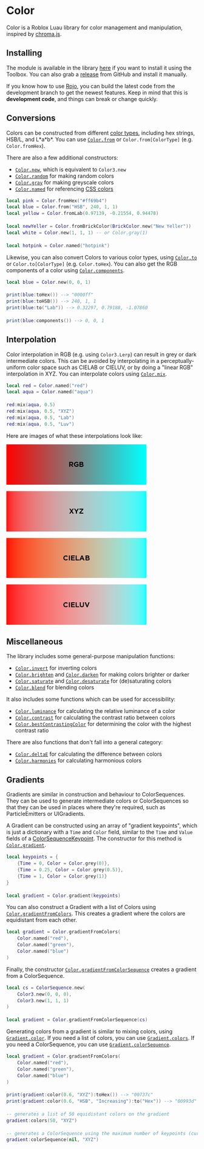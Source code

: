# Color

Color is a Roblox Luau library for color management and manipulation, inspired by [chroma.js](https://vis4.net/chromajs/).

## Installing

The module is available in the library [here](https://roblox.com/library/7933448750) if you want to install it using the Toolbox. You can also grab a [release](https://github.com/Blupo/Color/releases) from GitHub and install it manually.

If you know how to use [Rojo](https://rojo.space), you can build the latest code from the development branch to get the newest features. Keep in mind that this is **development code**, and things can break or change quickly.

## Conversions

Colors can be constructed from different [color types](api/color/#color-types), including hex strings, HSB/L, and L\*a\*b\*. You can use [`Color.from`](api/color/#colorfrom) or `Color.from[ColorType]` (e.g. `Color.fromHex`).

There are also a few additional constructors:

- [`Color.new`](api/color/#colornew), which is equivalent to `Color3.new`
- [`Color.random`](api/color/#colorrandom) for making random colors
- [`Color.gray`](api/color/#colorgray) for making greyscale colors
- [`Color.named`](api/color/#colornamed) for referencing [CSS colors](https://www.w3.org/TR/2021/REC-css-color-3-20210805/#svg-color)

```lua
local pink = Color.fromHex("#ff69b4")
local blue = Color.from("HSB", 240, 1, 1)
local yellow = Color.fromLab(0.97139, -0.21554, 0.94478)

local newYeller = Color.fromBrickColor(BrickColor.new("New Yeller"))
local white = Color.new(1, 1, 1) -- or Color.gray(1)

local hotpink = Color.named("hotpink")
```

Likewise, you can also convert Colors to various color types, using [`Color.to`](api/color/#colorto) or `Color.to[ColorType]` (e.g. `Color.toHex`). You can also get the RGB components of a color using [`Color.components`](api/color/#colorcomponents).

```lua
local blue = Color.new(0, 0, 1)

print(blue:toHex()) --> "0000ff"
print(blue:toHSB()) --> 240, 1, 1
print(blue:to("Lab")) --> 0.32297, 0.79188, -1.07860

print(blue:components()) --> 0, 0, 1
```

## Interpolation

Color interpolation in RGB (e.g. using `Color3.Lerp`) can result in grey or dark intermediate colors. This can be avoided by interpolating in a perceptually-uniform color space such as CIELAB or CIELUV, or by doing a "linear RGB" interpolation in XYZ. You can interpolate colors using [`Color.mix`](api/color/#colormix).

```lua
local red = Color.named("red")
local aqua = Color.named("aqua")

red:mix(aqua, 0.5)
red:mix(aqua, 0.5, "XYZ")
red:mix(aqua, 0.5, "Lab")
red:mix(aqua, 0.5, "Luv")
```

Here are images of what these interpolations look like:

![RGB interpolaiton of red and aqua](images/rgb-interpolation.png)

![XYZ interpolaiton of red and aqua](images/xyz-interpolation.png)

![Lab interpolaiton of red and aqua](images/lab-interpolation.png)

![Luv interpolaiton of red and aqua](images/luv-interpolation.png)

## Miscellaneous

The library includes some general-purpose manipulation functions:

- [`Color.invert`](api/color/#colorinvert) for inverting colors
- [`Color.brighten`](api/color/#colorbrighten) and [`Color.darken`](api/color/#colordarken) for making colors brighter or darker
- [`Color.saturate`](api/color/#colorsaturate) and [`Color.desaturate`](api/color/#colordesaturate) for (de)saturating colors
- [`Color.blend`](api/color/#colorblend) for blending colors

It also includes some functions which can be used for accessibility:

- [`Color.luminance`](api/color/#colorluminance) for calculating the relative luminance of a color
- [`Color.contrast`](api/color/#colorcontrast) for calculating the contrast ratio between colors
- [`Color.bestContrastingColor`](api/color/#colorbestcontrastingcolor) for determining the color with the highest contrast ratio

There are also functions that don't fall into a general category:

- [`Color.deltaE`](api/color/#colordeltae) for calculating the difference between colors
- [`Color.harmonies`](api/color/#colorharmonies) for calculating harmonious colors

## Gradients

Gradients are similar in construction and behaviour to ColorSequences. They can be used to generate intermediate colors or ColorSequences so that they can be used in places where they're required, such as ParticleEmitters or UIGradients.

A Gradient can be constructed using an array of "gradient keypoints", which is just a dictionary with a `Time` and `Color` field, similar to the `Time` and `Value` fields of a [ColorSequenceKeypoint](https://developer.roblox.com/api-reference/datatype/ColorSequenceKeypoint). The constructor for this method is [`Color.gradient`](api/gradient/#colorgradient).

```lua
local keypoints = {
    {Time = 0, Color = Color.grey(0)},
    {Time = 0.25, Color = Color.grey(0.5)},
    {Time = 1, Color = Color.grey(1)}
}

local gradient = Color.gradient(keypoints)
```

You can also construct a Gradient with a list of Colors using [`Color.gradientFromColors`](api/gradient/#colorgradientfromcolors). This creates a gradient where the colors are equidistant from each other.

```lua
local gradient = Color.gradientFromColors(
    Color.named("red"),
    Color.named("green"),
    Color.named("blue")
)
```

Finally, the constructor [`Color.gradientFromColorSequence`](api/gradient/#colorgradientfromcolorsequence) creates a gradient from a ColorSequence.

```lua
local cs = ColorSequence.new(
    Color3.new(0, 0, 0),
    Color3.new(1, 1, 1)
)

local gradient = Color.gradientFromColorSequence(cs)
```

Generating colors from a gradient is similar to mixing colors, using [`Gradient.color`](api/gradient/#gradientcolor). If you need a list of colors, you can use [`Gradient.colors`](api/gradient/#gradientcolors). If you need a ColorSequence, you can use [`Gradient.colorSequence`](api/gradient/#gradientcolorsequence).

```lua
local gradient = Color.gradientFromColors(
    Color.named("red"),
    Color.named("green"),
    Color.named("blue")
)

print(gradient:color(0.6, "XYZ"):toHex()) --> "00737c"
print(gradient:color(0.6, "HSB", "Increasing"):to("Hex")) --> "00993d"

-- generates a list of 50 equidistant colors on the gradient
gradient:colors(50, "XYZ")

-- generates a ColorSequence using the maximum number of keypoints (currently 20)
gradient:colorSequence(nil, "XYZ")
```